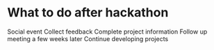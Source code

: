 # What to do after hackathon

Social event
Collect feedback
Complete project information
Follow up meeting a few weeks later
Continue developing projects
